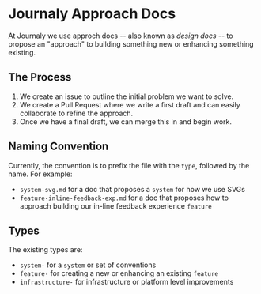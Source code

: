 # Journaly Approach Docs

At Journaly we use approch docs -- also known as *design docs* -- to propose an "approach" to building something new or enhancing something existing.

## The Process

1. We create an issue to outline the initial problem we want to solve.
2. We create a Pull Request where we write a first draft and can easily collaborate to refine the approach.
3. Once we have a final draft, we can merge this in and begin work.

## Naming Convention

Currently, the convention is to prefix the file with the `type`, followed by the name.
For example:
- `system-svg.md` for a doc that proposes a `system` for how we use SVGs
- `feature-inline-feedback-exp.md` for a doc that proposes how to approach building our in-line feedback experience `feature`

## Types

The existing types are:

- `system-` for a `system` or set of conventions
- `feature-` for creating a new or enhancing an existing `feature`
- `infrastructure-` for infrastructure or platform level improvements
